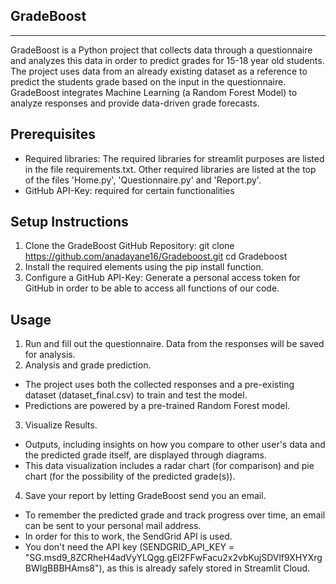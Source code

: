 GradeBoost
------------
------------
GradeBoost is a Python project that collects data through a questionnaire and analyzes this data in order to predict grades for 15-18 year old students.
The project uses data from an already existing dataset as a reference to predict the students grade based on the input in the questionnaire. 
GradeBoost integrates Machine Learning (a Random Forest Model) to analyze responses and provide data-driven grade forecasts.

Prerequisites
------------
- Required libraries: The required libraries for streamlit purposes are listed in the file requirements.txt. Other required libraries are listed at the top of the files 'Home.py', 'Questionnaire.py' and 'Report.py'.
- GitHub API-Key: required for certain functionalities

Setup Instructions
-----------
1. Clone the GradeBoost GitHub Repository:
  git clone https://github.com/anadayane16/Gradeboost.git
  cd Gradeboost
2. Install the required elements using the pip install function.
3. Configure a GitHub API-Key:
  Generate a personal access token for GitHub in order to be able to access all functions of our code.

Usage
------------
1. Run and fill out the questionnaire. Data from the responses will be saved for analysis.
2. Analysis and grade prediction.
  - The project uses both the collected responses and a pre-existing dataset (dataset_final.csv) to train and test the model.
  - Predictions are powered by a pre-trained Random Forest model.
3. Visualize Results.
  - Outputs, including insights on how you compare to other user's data and the predicted grade itself, are displayed through diagrams.
  - This data visualization includes a radar chart (for comparison) and pie chart (for the possibility of the predicted grade(s)).
4. Save your report by letting GradeBoost send you an email.
  - To remember the predicted grade and track progress over time, an email can be sent to your personal mail address.
  - In order for this to work, the SendGrid API is used.
  - You don't need the API key (SENDGRID_API_KEY = "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"), as this is already safely stored in Streamlit Cloud.
